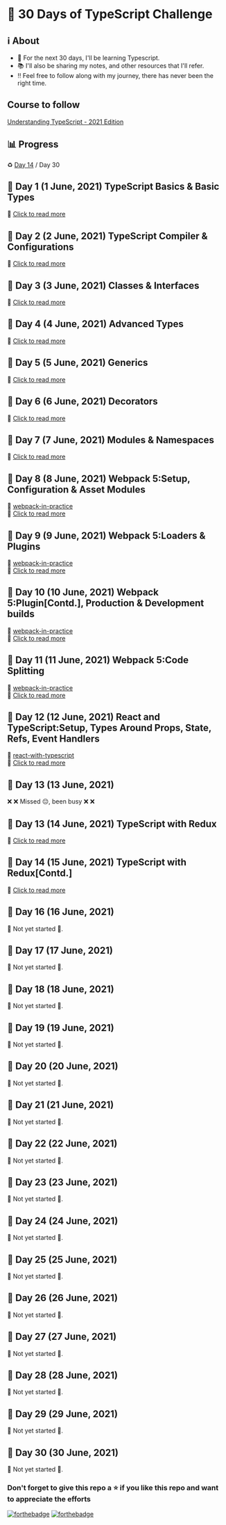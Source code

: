 # :pushpin: 30 Days of TypeScript Challenge

## :information_source: About

- :crystal_ball: For the next 30 days, I'll be learning Typescript.
- :books: I'll also be sharing my notes, and other resources that I'll refer.
- :bangbang: Feel free to follow along with my journey, there has never been the right time.

## Course to follow

[Understanding TypeScript - 2021 Edition](https://www.udemy.com/course/understanding-typescript/)

## :bar_chart: Progress

:recycle: [Day 14](https://github.com/tarunsinghdev/30DaysOfTypescript/blob/master/Day-14-30DaysOfTypeScript.md) / Day 30

## :large_orange_diamond: Day 1 (1 June, 2021) TypeScript Basics & Basic Types

:paperclip: [Click to read more](https://github.com/tarunsinghdev/30DaysOfTypeScript/blob/master/Day-1-30DaysOfTypeScript.md)

## :large_orange_diamond: Day 2 (2 June, 2021) TypeScript Compiler & Configurations

:paperclip: [Click to read more](https://github.com/tarunsinghdev/30DaysOfTypeScript/blob/master/Day-2-30DaysOfTypeScript.md)

## :large_orange_diamond: Day 3 (3 June, 2021) Classes & Interfaces

:paperclip: [Click to read more](https://github.com/tarunsinghdev/30DaysOfTypescript/blob/master/Day-3-30DaysOfTypeScript.md)

## :large_orange_diamond: Day 4 (4 June, 2021) Advanced Types

:paperclip: [Click to read more](https://github.com/tarunsinghdev/30DaysOfTypescript/blob/master/Day-4-30DaysOfTypeScript.md)

## :large_orange_diamond: Day 5 (5 June, 2021) Generics

:paperclip: [Click to read more](https://github.com/tarunsinghdev/30DaysOfTypescript/blob/master/Day-5-30DaysOfTypeScript.md)

## :large_orange_diamond: Day 6 (6 June, 2021) Decorators

:paperclip: [Click to read more](https://github.com/tarunsinghdev/30DaysOfTypescript/blob/master/Day-6-30DaysOfTypeScript.md)

## :large_orange_diamond: Day 7 (7 June, 2021) Modules & Namespaces

:paperclip: [Click to read more](https://github.com/tarunsinghdev/30DaysOfTypescript/blob/master/Day-7-30DaysOfTypeScript.md)

## :large_orange_diamond: Day 8 (8 June, 2021) Webpack 5:Setup, Configuration & Asset Modules

:paperclip: [webpack-in-practice](https://github.com/tarunsinghdev/30DaysOfTypescript/tree/master/webpack-in-practice)<br/>
:paperclip: [Click to read more](https://github.com/tarunsinghdev/30DaysOfTypescript/blob/master/Day-8-30DaysOfTypeScript.md)

## :large_orange_diamond: Day 9 (9 June, 2021) Webpack 5:Loaders & Plugins

:paperclip: [webpack-in-practice](https://github.com/tarunsinghdev/30DaysOfTypescript/tree/master/webpack-in-practice)<br/>
:paperclip: [Click to read more](https://github.com/tarunsinghdev/30DaysOfTypescript/blob/master/Day-9-30DaysOfTypeScript.md)

## :large_orange_diamond: Day 10 (10 June, 2021) Webpack 5:Plugin[Contd.], Production & Development builds

:paperclip: [webpack-in-practice](https://github.com/tarunsinghdev/30DaysOfTypescript/tree/master/webpack-in-practice)<br/>
:paperclip: [Click to read more](https://github.com/tarunsinghdev/30DaysOfTypescript/blob/master/Day-10-30DaysOfTypeScript.md)

## :large_orange_diamond: Day 11 (11 June, 2021) Webpack 5:Code Splitting

:paperclip: [webpack-in-practice](https://github.com/tarunsinghdev/30DaysOfTypescript/tree/master/webpack-in-practice)<br/>
:paperclip: [Click to read more](https://github.com/tarunsinghdev/30DaysOfTypescript/blob/master/Day-11-30DaysOfTypeScript.md)

## :large_orange_diamond: Day 12 (12 June, 2021) React and TypeScript:Setup, Types Around Props, State, Refs, Event Handlers

:paperclip: [react-with-typescript](https://github.com/tarunsinghdev/30DaysOfTypescript/tree/master/react-with-typescript)<br/>
:paperclip: [Click to read more](https://github.com/tarunsinghdev/30DaysOfTypescript/blob/master/Day-12-30DaysOfTypeScript.md)

## :large_orange_diamond: Day 13 (13 June, 2021)

:x: :x: Missed :pensive:, been busy :x: :x:

## :large_orange_diamond: Day 13 (14 June, 2021) TypeScript with Redux

:paperclip: [Click to read more](https://github.com/tarunsinghdev/30DaysOfTypescript/blob/master/Day-13-30DaysOfTypeScript.md)

## :large_orange_diamond: Day 14 (15 June, 2021) TypeScript with Redux[Contd.]

:paperclip: [Click to read more](https://github.com/tarunsinghdev/30DaysOfTypescript/blob/master/Day-14-30DaysOfTypeScript.md)

## :large_orange_diamond: Day 16 (16 June, 2021)

:construction: Not yet started :construction:.

## :large_orange_diamond: Day 17 (17 June, 2021)

:construction: Not yet started :construction:.

## :large_orange_diamond: Day 18 (18 June, 2021)

:construction: Not yet started :construction:.

## :large_orange_diamond: Day 19 (19 June, 2021)

:construction: Not yet started :construction:.

## :large_orange_diamond: Day 20 (20 June, 2021)

:construction: Not yet started :construction:.

## :large_orange_diamond: Day 21 (21 June, 2021)

:construction: Not yet started :construction:.

## :large_orange_diamond: Day 22 (22 June, 2021)

:construction: Not yet started :construction:.

## :large_orange_diamond: Day 23 (23 June, 2021)

:construction: Not yet started :construction:.

## :large_orange_diamond: Day 24 (24 June, 2021)

:construction: Not yet started :construction:.

## :large_orange_diamond: Day 25 (25 June, 2021)

:construction: Not yet started :construction:.

## :large_orange_diamond: Day 26 (26 June, 2021)

:construction: Not yet started :construction:.

## :large_orange_diamond: Day 27 (27 June, 2021)

:construction: Not yet started :construction:.

## :large_orange_diamond: Day 28 (28 June, 2021)

:construction: Not yet started :construction:.

## :large_orange_diamond: Day 29 (29 June, 2021)

:construction: Not yet started :construction:.

## :large_orange_diamond: Day 30 (30 June, 2021)

:construction: Not yet started :construction:.

### Don't forget to give this repo a ⭐ if you like this repo and want to appreciate the efforts

[![forthebadge](https://forthebadge.com/images/badges/built-with-love.svg)](https://forthebadge.com)
[![forthebadge](https://forthebadge.com/images/badges/built-by-developers.svg)](https://forthebadge.com)
